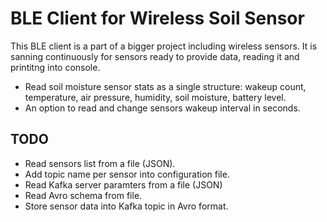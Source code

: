 # BLE Client for Wireless Soil Sensor

This BLE client is a part of a bigger project including wireless sensors.
It is sanning continuously for sensors ready to provide data, reading it and printitng into console.

- Read soil moisture sensor stats as a single structure: wakeup count, temperature, air pressure, humidity, soil moisture, battery level.
- An option to read and change sensors wakeup interval in seconds.

## TODO

- Read sensors list from a file (JSON).
- Add topic name per sensor into configuration file.
- Read Kafka server paramters from a file (JSON)
- Read Avro schema from file.
- Store sensor data into Kafka topic in Avro format.
